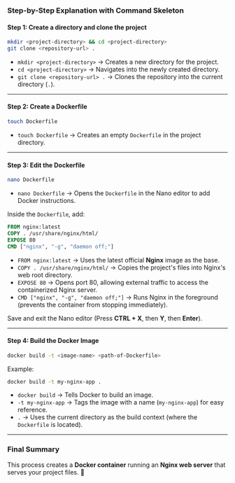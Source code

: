 ### **Step-by-Step Explanation with Command Skeleton**  

#### **Step 1: Create a directory and clone the project**  
```bash
mkdir <project-directory> && cd <project-directory>
git clone <repository-url> .
```
- `mkdir <project-directory>` → Creates a new directory for the project.  
- `cd <project-directory>` → Navigates into the newly created directory.  
- `git clone <repository-url> .` → Clones the repository into the current directory (`.`).  

---

#### **Step 2: Create a Dockerfile**  
```bash
touch Dockerfile
```
- `touch Dockerfile` → Creates an empty `Dockerfile` in the project directory.  

---

#### **Step 3: Edit the Dockerfile**  
```bash
nano Dockerfile
```
- `nano Dockerfile` → Opens the `Dockerfile` in the Nano editor to add Docker instructions.  

Inside the `Dockerfile`, add:  
```Dockerfile
FROM nginx:latest
COPY . /usr/share/nginx/html/
EXPOSE 80
CMD ["nginx", "-g", "daemon off;"]
```
- `FROM nginx:latest` → Uses the latest official **Nginx** image as the base.  
- `COPY . /usr/share/nginx/html/` → Copies the project's files into Nginx's web root directory.  
- `EXPOSE 80` → Opens port 80, allowing external traffic to access the containerized Nginx server.  
- `CMD ["nginx", "-g", "daemon off;"]` → Runs Nginx in the foreground (prevents the container from stopping immediately).  

Save and exit the Nano editor (Press **CTRL + X**, then **Y**, then **Enter**).  

---

#### **Step 4: Build the Docker Image**  
```bash
docker build -t <image-name> <path-of-Dockerfile>
```
Example:  
```bash
docker build -t my-nginx-app .
```
- `docker build` → Tells Docker to build an image.  
- `-t my-nginx-app` → Tags the image with a name (`my-nginx-app`) for easy reference.  
- `.` → Uses the current directory as the build context (where the `Dockerfile` is located).  

---

### **Final Summary**  
This process creates a **Docker container** running an **Nginx web server** that serves your project files. 🚀
